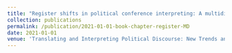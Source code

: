 ```yaml
---
title: "Register shifts in political conference interpreting: A multidimensional analysis"
collection: publications
permalink: /publication/2021-01-01-book-chapter-register-MD
date: 2021-01-01
venue: 'Translating and Interpreting Political Discourse: New Trends and Perspectives'
---
```

